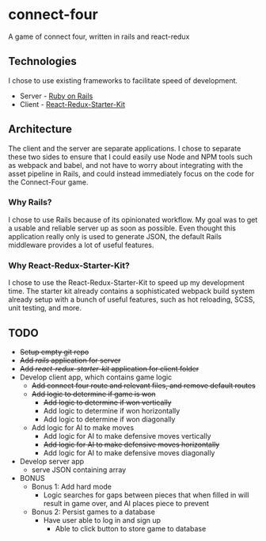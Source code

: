 # connect-four
A game of connect four, written in rails and react-redux

## Technologies
I chose to use existing frameworks to facilitate speed of development.

* Server - [Ruby on Rails](https://github.com/rails/rails)
* Client - [React-Redux-Starter-Kit](https://github.com/davezuko/react-redux-starter-kit)

## Architecture
The client and the server are separate applications. I chose to separate these two sides to ensure that I could easily use Node and NPM tools such as webpack and babel, and not have to worry about integrating with the asset pipeline in Rails, and could instead immediately focus on the code for the Connect-Four game.

### Why Rails?
I chose to use Rails because of its opinionated workflow. My goal was to get a usable and reliable server up as soon as possible. Even thought this application really only is used to generate JSON, the default Rails middleware provides a lot of useful features.

### Why React-Redux-Starter-Kit?
I chose to use the React-Redux-Starter-Kit to speed up my development time. The starter kit already contains a sophisticated webpack build system already setup with a bunch of useful features, such as hot reloading, SCSS, unit testing, and more.

## TODO
* ~~Setup empty git repo~~
* ~~Add *rails* application for server~~
* ~~Add *react-redux-starter-kit* application for client folder~~
* Develop client app, which contains game logic
  * ~~Add connect four route and relevant files, and remove default routes~~
  * ~~Add logic to determine if game is won~~
    * ~~Add logic to determine if won vertically~~
    * Add logic to determine if won horizontally
    * Add logic to determine if won diagonally
  * Add logic for AI to make moves
    * Add logic for AI to make defensive moves vertically
    * ~~Add logic for AI to make defensive moves horizontally~~
    * Add logic for AI to make defensive moves diagonally
* Develop server app
  * serve JSON containing array
* BONUS
  * Bonus 1: Add hard mode
    * Logic searches for gaps between pieces that when filled in will result in game over, and AI places piece to prevent
  * Bonus 2: Persist games to a database
    * Have user able to log in and sign up
      * Able to click button to store game to database
